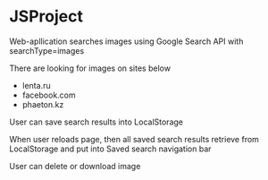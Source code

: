 # JSProject
Web-apllication searches images using Google Search API with searchType=images

There are looking for images on sites below
- lenta.ru
- facebook.com
- phaeton.kz

User can save search results into LocalStorage

When user reloads page, then all saved search results retrieve from LocalStorage and put into Saved search navigation bar

User can delete or download image